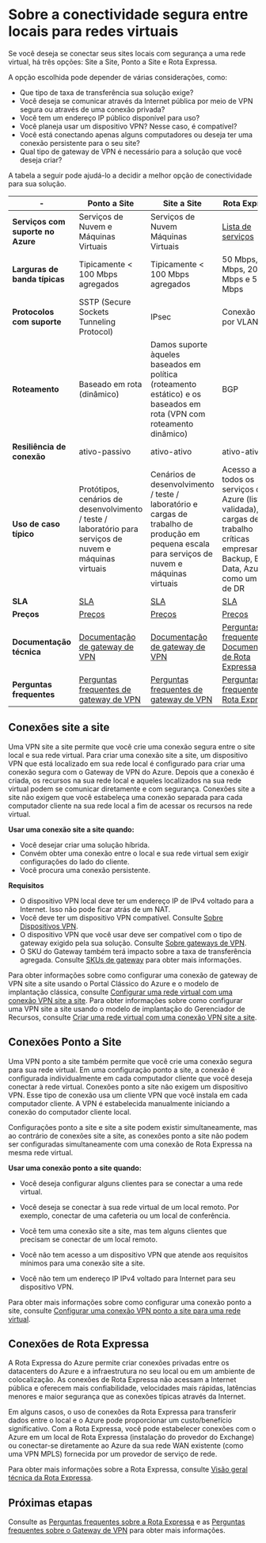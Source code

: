 <properties 
   pageTitle="Sobre a conectividade segura entre locais para redes virtuais | Microsoft Azure"
   description="Saiba mais sobre os tipos de conexão segura entre locais para redes virtuais, incluindo site a site, ponto a site e conexões de Rota Expressa."
   services="vpn-gateway"
   documentationCenter="na"
   authors="cherylmc"
   manager="carolz"
   editor="" />
<tags 
   ms.service="vpn-gateway"
   ms.devlang="na"
   ms.topic="article"
   ms.tgt_pltfrm="na"
   ms.workload="infrastructure-services"
   ms.date="12/01/2015"
   ms.author="cherylmc" />

# Sobre a conectividade segura entre locais para redes virtuais

Se você deseja se conectar seus sites locais com segurança a uma rede virtual, há três opções: Site a Site, Ponto a Site e Rota Expressa.

A opção escolhida pode depender de várias considerações, como:


- Que tipo de taxa de transferência sua solução exige?
- Você deseja se comunicar através da Internet pública por meio de VPN segura ou através de uma conexão privada?
- Você tem um endereço IP público disponível para uso?
- Você planeja usar um dispositivo VPN? Nesse caso, é compatível?
- Você está conectando apenas alguns computadores ou deseja ter uma conexão persistente para o seu site?
- Qual tipo de gateway de VPN é necessário para a solução que você deseja criar?

A tabela a seguir pode ajudá-lo a decidir a melhor opção de conectividade para sua solução.


| - | **Ponto a Site** | **Site a Site** | **Rota Expressa** |
|------------------------------|----------------------------------------------------------------------------------------------|---------------------------------------------------------------------------------------------------------|--------------------------------------------------------------------------------------------------------------------------------------| 
| **Serviços com suporte no Azure** | Serviços de Nuvem e Máquinas Virtuais | Serviços de Nuvem Máquinas Virtuais | [Lista de serviços](../expressroute/expressroute-faqs.md#supported-services) | 
| **Larguras de banda típicas** | Tipicamente < 100 Mbps agregados | Tipicamente < 100 Mbps agregados | 50 Mbps, 100 Mbps, 200 Mbps e 500 Mbps | 1 Gbps, 2 Gbps, 5 Gbps, 10 Gbps | 
| **Protocolos com suporte** | SSTP (Secure Sockets Tunneling Protocol) | IPsec | Conexão direta por VLANs | Tecnologias de VPN da NSP (MPLS, VPL e etc.) | 
| **Roteamento** | Baseado em rota (dinâmico) | Damos suporte àqueles baseados em política (roteamento estático) e os baseados em rota (VPN com roteamento dinâmico) | BGP | 
| **Resiliência de conexão** | ativo-passivo | ativo-ativo | ativo-ativo | 
| **Uso de caso típico** | Protótipos, cenários de desenvolvimento / teste / laboratório para serviços de nuvem e máquinas virtuais | Cenários de desenvolvimento / teste / laboratório e cargas de trabalho de produção em pequena escala para serviços de nuvem e máquinas virtuais | Acesso a todos os serviços do Azure (lista validada), cargas de trabalho críticas empresariais, Backup, Big Data, Azure e como um site de DR | 
| **SLA** | [SLA](https://azure.microsoft.com/support/legal/sla/) | [SLA](https://azure.microsoft.com/support/legal/sla/) | [SLA](https://azure.microsoft.com/support/legal/sla/) | 
| **Preços** | [Preços](http://azure.microsoft.com/pricing/details/vpn-gateway/) | [Preços](http://azure.microsoft.com/pricing/details/vpn-gateway/) | [Preços](http://azure.microsoft.com/pricing/details/expressroute/) | 
| **Documentação técnica** | [Documentação de gateway de VPN](https://azure.microsoft.com/documentation/services/vpn-gateway/) | [Documentação de gateway de VPN](https://azure.microsoft.com/documentation/services/vpn-gateway/) | [Perguntas frequentes de Documentação de Rota Expressa](https://azure.microsoft.com/documentation/services/expressroute/) | 
| **Perguntas frequentes** | [Perguntas frequentes de gateway de VPN](vpn-gateway-vpn-faq.md) | [Perguntas frequentes de gateway de VPN](vpn-gateway-vpn-faq.md) | [Perguntas frequentes de Rota Expressa](../expressroute/expressroute-faqs.md) |


## Conexões site a site

Uma VPN site a site permite que você crie uma conexão segura entre o site local e sua rede virtual. Para criar uma conexão site a site, um dispositivo VPN que está localizado em sua rede local é configurado para criar uma conexão segura com o Gateway de VPN do Azure. Depois que a conexão é criada, os recursos na sua rede local e aqueles localizados na sua rede virtual podem se comunicar diretamente e com segurança. Conexões site a site não exigem que você estabeleça uma conexão separada para cada computador cliente na sua rede local a fim de acessar os recursos na rede virtual.

**Usar uma conexão site a site quando:**

- Você desejar criar uma solução híbrida.
- Convém obter uma conexão entre o local e sua rede virtual sem exigir configurações do lado do cliente.
- Você procura uma conexão persistente. 

**Requisitos**

- O dispositivo VPN local deve ter um endereço IP de IPv4 voltado para a Internet. Isso não pode ficar atrás de um NAT.
- Você deve ter um dispositivo VPN compatível. Consulte [Sobre Dispositivos VPN](http://go.microsoft.com/fwlink/p/?LinkID=615099). 
- O dispositivo VPN que você usar deve ser compatível com o tipo de gateway exigido pela sua solução. Consulte [Sobre gateways de VPN](vpn-gateway-about-vpngateways.md).
- O SKU do Gateway também terá impacto sobre a taxa de transferência agregada. Consulte [SKUs de gateway](vpn-gateway-about-vpngateways.md#gateway-skus) para obter mais informações. 

Para obter informações sobre como configurar uma conexão de gateway de VPN site a site usando o Portal Clássico do Azure e o modelo de implantação clássica, consulte [Configurar uma rede virtual com uma conexão VPN site a site](vpn-gateway-site-to-site-create.md). Para obter informações sobre como configurar uma VPN site a site usando o modelo de implantação do Gerenciador de Recursos, consulte [Criar uma rede virtual com uma conexão VPN site a site](vpn-gateway-create-site-to-site-rm-powershell.md).


## Conexões Ponto a Site

Uma VPN ponto a site também permite que você crie uma conexão segura para sua rede virtual. Em uma configuração ponto a site, a conexão é configurada individualmente em cada computador cliente que você deseja conectar à rede virtual. Conexões ponto a site não exigem um dispositivo VPN. Esse tipo de conexão usa um cliente VPN que você instala em cada computador cliente. A VPN é estabelecida manualmente iniciando a conexão do computador cliente local.

Configurações ponto a site e site a site podem existir simultaneamente, mas ao contrário de conexões site a site, as conexões ponto a site não podem ser configuradas simultaneamente com uma conexão de Rota Expressa na mesma rede virtual.

**Usar uma conexão ponto a site quando:**

- Você deseja configurar alguns clientes para se conectar a uma rede virtual.

- Você deseja se conectar à sua rede virtual de um local remoto. Por exemplo, conectar de uma cafeteria ou um local de conferência.

- Você tem uma conexão site a site, mas tem alguns clientes que precisam se conectar de um local remoto.

- Você não tem acesso a um dispositivo VPN que atende aos requisitos mínimos para uma conexão site a site.

- Você não tem um endereço IP IPv4 voltado para Internet para seu dispositivo VPN.

Para obter mais informações sobre como configurar uma conexão ponto a site, consulte [Configurar uma conexão VPN ponto a site para uma rede virtual](vpn-gateway-point-to-site-create.md).

## Conexões de Rota Expressa

A Rota Expressa do Azure permite criar conexões privadas entre os datacenters do Azure e a infraestrutura no seu local ou em um ambiente de colocalização. As conexões de Rota Expressa não acessam a Internet pública e oferecem mais confiabilidade, velocidades mais rápidas, latências menores e maior segurança que as conexões típicas através da Internet.

Em alguns casos, o uso de conexões da Rota Expressa para transferir dados entre o local e o Azure pode proporcionar um custo/benefício significativo. Com a Rota Expressa, você pode estabelecer conexões com o Azure em um local de Rota Expressa (instalação do provedor do Exchange) ou conectar-se diretamente ao Azure da sua rede WAN existente (como uma VPN MPLS) fornecida por um provedor de serviço de rede.

Para obter mais informações sobre a Rota Expressa, consulte [Visão geral técnica da Rota Expressa](../expressroute/expressroute-introduction.md).


## Próximas etapas

Consulte as [Perguntas frequentes sobre a Rota Expressa](../expressroute/expressroute-faqs.md) e as [Perguntas frequentes sobre o Gateway de VPN](vpn-gateway-vpn-faq.md) para obter mais informações.

<!---HONumber=AcomDC_0128_2016-->
